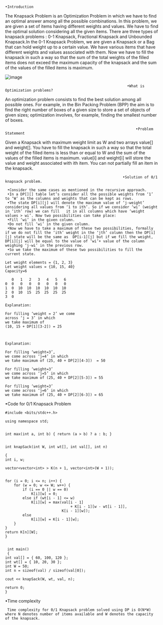                                                                •Introduction

The Knapsack Problem is an Optimization Problem in which we have to find an optimal answer among all the possible combinations. In this problem, we are given a set of items having different weights and values. We have to find the optimal solution considering all the given items. There are three types of knapsack problems : 0-1 Knapsack, Fractional Knapsack and Unbounded Knapsack.In the 0-1 Knapsack Problem, we are given a Knapsack or a Bag that can hold weight up to a certain value. We have various items that have different weights and values associated with them. Now we have to fill the knapsack in such a way so that the sum of the total weights of the filled items does not exceed the maximum capacity of the knapsack and the sum of the values of the filled items is maximum. 

![image](https://user-images.githubusercontent.com/59620280/213859330-fc1ea9fa-d5f3-4999-b8c1-fdfdb3395f6e.png)


                                                            •What is Optimization problems?

An optimization problem consists to find the best solution among all possible ones. For example, in the Bin Packing Problem (BPP) the aim is to find the right number of boxes of a given size to store a set of objects of given sizes; optimization involves, for example, finding the smallest number of boxes.

                                                                •Problem Statement

 Given a Knapsack with maximum weight limit as W and two arrays value[] and weight[]. You have to fill the knapsack in such a way so that the total weight of the filled items is less than or equal to W and the sum of the values of the filled items is maximum. value[i] and weight[i] will store the value and weight associated with ith item. You can not partially fill an item in the knapsack.


                                                          •Solution of 0/1 knapsack problem.

     •Consider the same cases as mentioned in the recursive approach. 
     •In a DP[][] table let’s consider all the possible weights from ‘1’ to ‘W’ as the columns and weights that can be kept as rows. 
     •The state DP[i][j] will denote the maximum value of ‘j-weight’ considering all values from ‘1 to ith’. So if we consider ‘wi’ (weight in ‘ith’ row) we can fill   it in all columns which have ‘weight values > wi’. Now two possibilities can take place: 
     •Fill ‘wi’ in the given column.
     •Do not fill ‘wi’ in the given column.
     •Now we have to take a maximum of these two possibilities, formally if we do not fill the ‘ith’ weight in the ‘jth’ column then the DP[i][j] state will be the same as  DP[i-1][j] but if we fill the weight, DP[i][j] will be equal to the value of ‘wi’+ value of the column weighing ‘j-wi’ in the previous row. 
     •So we take the maximum of these two possibilities to fill the current state. 

    Let weight elements = {1, 2, 3}
    Let weight values = {10, 15, 40}
    Capacity=6

       0   1   2   3   4   5   6
    0  0   0   0   0   0   0   0
    1  0  10  10  10  10  10  10
    2  0  10  15  25  25  25  25
    3  0  

    Explanation:

    For filling ‘weight = 2’ we come 
    across ‘j = 3’ in which 
    we take maximum of 
    (10, 15 + DP[1][3-2]) = 25   
    
  

    Explanation:

    For filling ‘weight=3’, 
    we come across ‘j=4’ in which 
    we take maximum of (25, 40 + DP[2][4-3])  = 50

    For filling ‘weight=3’ 
    we come across ‘j=5’ in which 
    we take maximum of (25, 40 + DP[2][5-3]) = 55

    For filling ‘weight=3’ 
    we come across ‘j=6’ in which 
    we take maximum of (25, 40 + DP[2][6-3]) = 65 
    


   •Code for 0/1 Knapsack Problem

    #include <bits/stdc++.h>

    using namespace std;
 

    int max(int a, int b) { return (a > b) ? a : b; }
 

    int knapSack(int W, int wt[], int val[], int n)

    {
    int i, w;
    
    vector<vector<int> > K(n + 1, vector<int>(W + 1));
 
    
    for (i = 0; i <= n; i++) {
        for (w = 0; w <= W; w++) {
            if (i == 0 || w == 0)
                K[i][w] = 0;
            else if (wt[i - 1] <= w)
                K[i][w] = max(val[i - 1]
                                  + K[i - 1][w - wt[i - 1]],
                              K[i - 1][w]);
            else
                K[i][w] = K[i - 1][w];
        }
    }
    return K[n][W];
    }
 

     int main()
     {
    int val[] = { 60, 100, 120 };
    int wt[] = { 10, 20, 30 };
    int W = 50;
    int n = sizeof(val) / sizeof(val[0]);
 
    cout << knapSack(W, wt, val, n);
 
    return 0;
    }
    
   •Time complexity

     Time complexity for 0/1 Knapsack problem solved using DP is O(N*W) where N denotes number of items available and W denotes the capacity of the knapsack.
